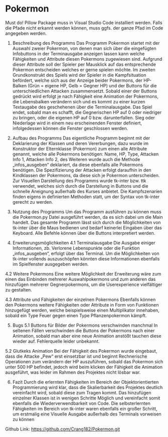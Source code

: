 # Pokermon
Must do!
Pillow Package muss in Visual Studio Code installiert werden.
Falls die Pfade nicht erkannt werden können, muss ggfs. der ganze Pfad im Code angegeben werden.

1.	Beschreibung des Programms
Das Programm Pokermon startet mit der Auswahl zweier Pokermon, von denen man sich über die eingefügten Infobuttons in der Terminausgabe anzeigen lassen kann welche Fähigkeiten und Attribute diesen Pokermons zugewiesen sind. Aufgrund dieser Attribute soll der Spieler per Mausklick auf das entsprechende Pokermon entscheiden welches er gerne spielen möchte.
Im zweiten Grundkonstrukt des Spiels wird der Spieler in die Kampfsituation befördert, welche sich aus der Anzeige beider Pokermons, der HP-Balken (Grün = eigene HP, Gelb = Gegner HP) und der Buttons für die unterschiedlichen Attacken zusammensetzt. Sobald einer der Buttons gedrückt wird erfolgt je nach Fähigkeit eine Animation der Pokermons, die Lebensbalken verändern sich und es kommt zu einer kurzen Textaugabe des geschehenen über die Terminalausgabe.
Das Spiel endet, sobald man es schafft, die Gegnerischen HP auf 0 oder niedriger zu bringen, oder die eigenen HP auf 0 bzw. darunterfallen. Sieg oder Niederlage wird in einem neu erscheinenden Fenster definiert, infolgedessen können die Fenster geschlossen werden.

2.	Aufbau des Programms
Das eigentliche Programm beginnt mit der Deklarierung der Klassen und deren Vererbungen, dazu wurde im Konstruktor der Elternklasse (Pokermon) zum einen alle Attribute genannt, welche alle Pokermons benötigen: Name, HP, Type, Attacken Info 1, Attacken Info 2, des Weiteren wurde auch die Methode „infos_ausgeben“ deklariert, da diese ebenfalls alle Pokermons benötigen. Die Spezifizierung der Attacken erfolgt daraufhin in den Kindklassen der Pokermons, da diese sich je Pokermon unterscheiden.
Zur Visuellen Darstellung des Programms wurde tk-inter bzw. ttk verwendet, welches sich durch die Darstellung in Buttons und die schnelle Aneignung außerhalb des Kurses anbietet.
Die Kampfszenarien finden eigens in definierten Methoden statt, um der Syntax von tk-inter gerecht zu werden.

3.	Nutzung des Programms
Um das Programm ausführen zu können muss die Pokermon.py Datei ausgeführt werden, da es sich dabei um die Main handelt. Das gesamte Programm lässt sich durch die Möglichkeiten von tk-inter über die Maus bedienen und bedarf keinerlei Eingaben über das Keyboard. Alle Befehle können über die Buttons interpretiert werden.

4.	Erweiterungsmöglichkeiten
4.1 Terminalausgabe
Die Ausgabe einiger Informationen, zb. Verlorene Lebenspunkte oder die Funktion „infos_ausgeben“, erfolgt über das Terminal. Um die Möglichkeiten von tk-inter vollends auszuschöpfen könnten diese Informationen ebenfalls im Spielfenster ausgegeben werden.

4.2 Weitere Pokermons
Eine weitere Möglichkeit der Erweiterung wäre zum einen das Einbinden mehrerer Auswahlpokermons und zum anderen das hinzufügen mehrerer Gegnerpokermons, um die Userexperience vielfältiger zu gestalten.

4.3 Attribute und Fähigkeiten der einzelnen Pokermons
Ebenfalls können den Pokermons weitere Fähigkeiten oder Attribute in Form von Funktionen hinzugefügt werden, welche beispielsweise einen Multiplikator innehaben, sobald ein Type Feuer gegen einen Type Pflanzenpokermon kämpft.

5.	Bugs
5.1 Buttons für Bilder der Pokermons verschwinden manchmal
In seltenen Fällen verschwinden die Buttons der Pokermons nach einer Animation, sobald man aber eine neue Animation anstößt tauchen diese wieder auf. Fehlerquelle leider unbekannt.

5.2 Glutkeks Animation
Bei der Fähigkeit des Pokermon wurde eingebaut, dass die Attacke „Pew“ erst einsetzbar ist und beginnt Rechnerische Operationen zum verändern der HP auszuführen, sobald das Pokermon sich unter 500 HP befindet, jedoch wird beim klicken der Fähigkeit die Animation ausgeführt, was leider im Rahmen des Projektes nicht lösbar war.

6.	Fazit
Durch die erlernten Fähigkeiten im Bereich der Objektorientierten Programmierung wird klar, dass die Skalierbarkeit des Projektes deutlich vereinfacht wird, sobald diese zum Tragen kommt. Das hinzufügen einzelner Klassen ist in wenigen Schritte Möglich und vereinfacht somit ebenfalls die Wiederverwendbarkeit von Code. Die selbsterlernten Fähigkeiten im Bereich von tk-inter waren ebenfalls ein großer Schritt, um erstmalig eine Visuelle Ausgabe außerhalb des Terminals vorweisen zu können 

Github Link:
https://github.com/Crang182/Pokermon.git
